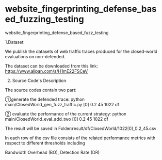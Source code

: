 # website_fingerprinting_defense_based_fuzzing_testing
website_fingerprinting_defense_based_fuzz_testing

1.Dataset:

We publish the datasets of web traffic traces produced for the closed-world evaluations on non-defended. 

The dataset can be downloaded from this link:  https://www.alipan.com/s/H1mE22FSCeV

2. Source Code's Description

The source codes contain two part:

①generate the defended trace: python main/ClosedWorld_gen_fuzz_traffic.py [0] 0.2 45 1022 df
   
② evaluate the performance of the current strategy: python main/ClosedWorld_eval_add_two [0] 0.2 45 1022 df

The result will be saved in Folder:result/df/ClosedWorld/1022[0]_0.2_45.csv

In each row of the csv file consists of the related performance metrics with respect to different thresholds including

Bandwidth Overhead (BO), Detection Rate (DR)



